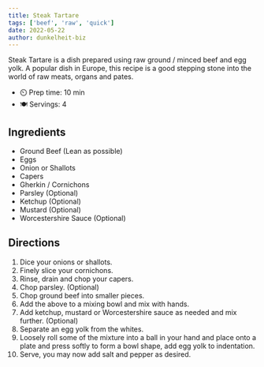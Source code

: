 ```yaml
---
title: Steak Tartare
tags: ['beef', 'raw', 'quick']
date: 2022-05-22
author: dunkelheit-biz
---
```


Steak Tartare is a dish prepared using raw ground / minced beef and egg yolk. A popular dish in Europe, this recipe is a good stepping stone into the world of raw meats, organs and pates.

- ⏲️ Prep time: 10 min
- 🍽️ Servings: 4

## Ingredients

- Ground Beef (Lean as possible)
- Eggs
- Onion or Shallots
- Capers
- Gherkin / Cornichons
- Parsley (Optional)
- Ketchup (Optional)
- Mustard (Optional)
- Worcestershire Sauce (Optional)

## Directions

1. Dice your onions or shallots.
2. Finely slice your cornichons.
3. Rinse, drain and chop your capers.
4. Chop parsley. (Optional)
5. Chop ground beef into smaller pieces.
6. Add the above to a mixing bowl and mix with hands.
7. Add ketchup, mustard or Worcestershire sauce as needed and mix further. (Optional)
8. Separate an egg yolk from the whites.
9.  Loosely roll some of the mixture into a ball in your hand and place onto a plate and press softly to form a bowl shape, add egg yolk to indentation.
10. Serve, you may now add salt and pepper as desired.
